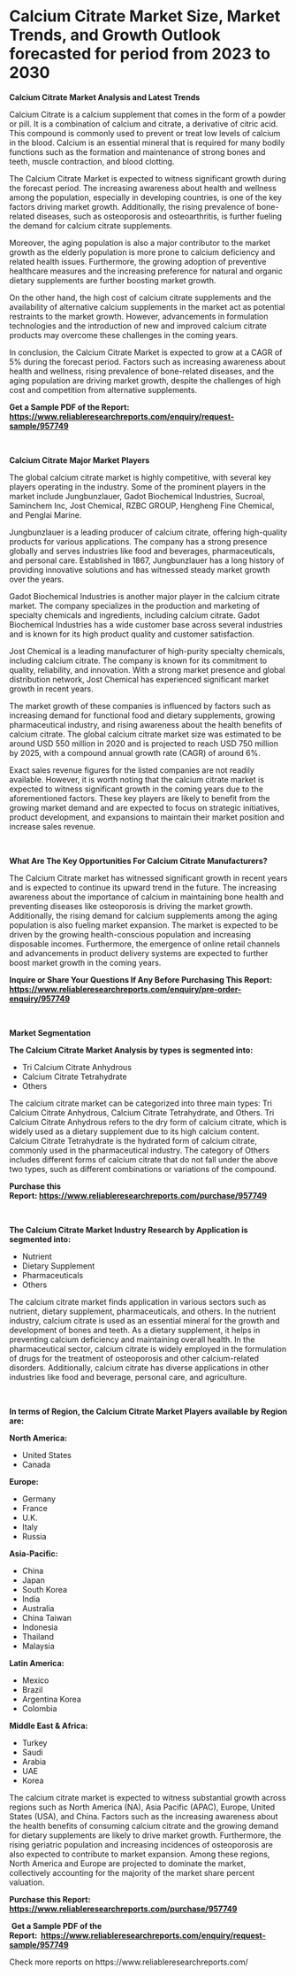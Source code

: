 <p><h1>Calcium Citrate Market Size, Market Trends, and Growth Outlook forecasted for period from 2023 to 2030</h1></p><p><strong>Calcium Citrate Market Analysis and Latest Trends</strong></p>
<p><p>Calcium Citrate is a calcium supplement that comes in the form of a powder or pill. It is a combination of calcium and citrate, a derivative of citric acid. This compound is commonly used to prevent or treat low levels of calcium in the blood. Calcium is an essential mineral that is required for many bodily functions such as the formation and maintenance of strong bones and teeth, muscle contraction, and blood clotting.</p><p>The Calcium Citrate Market is expected to witness significant growth during the forecast period. The increasing awareness about health and wellness among the population, especially in developing countries, is one of the key factors driving market growth. Additionally, the rising prevalence of bone-related diseases, such as osteoporosis and osteoarthritis, is further fueling the demand for calcium citrate supplements.</p><p>Moreover, the aging population is also a major contributor to the market growth as the elderly population is more prone to calcium deficiency and related health issues. Furthermore, the growing adoption of preventive healthcare measures and the increasing preference for natural and organic dietary supplements are further boosting market growth.</p><p>On the other hand, the high cost of calcium citrate supplements and the availability of alternative calcium supplements in the market act as potential restraints to the market growth. However, advancements in formulation technologies and the introduction of new and improved calcium citrate products may overcome these challenges in the coming years.</p><p>In conclusion, the Calcium Citrate Market is expected to grow at a CAGR of 5% during the forecast period. Factors such as increasing awareness about health and wellness, rising prevalence of bone-related diseases, and the aging population are driving market growth, despite the challenges of high cost and competition from alternative supplements.</p></p>
<p><strong>Get a Sample PDF of the Report:&nbsp; <a href="https://www.reliableresearchreports.com/enquiry/request-sample/957749">https://www.reliableresearchreports.com/enquiry/request-sample/957749</a></strong></p>
<p>&nbsp;</p>
<p><strong>Calcium Citrate Major Market Players</strong></p>
<p><p>The global calcium citrate market is highly competitive, with several key players operating in the industry. Some of the prominent players in the market include Jungbunzlauer, Gadot Biochemical Industries, Sucroal, Saminchem Inc, Jost Chemical, RZBC GROUP, Hengheng Fine Chemical, and Penglai Marine.</p><p>Jungbunzlauer is a leading producer of calcium citrate, offering high-quality products for various applications. The company has a strong presence globally and serves industries like food and beverages, pharmaceuticals, and personal care. Established in 1867, Jungbunzlauer has a long history of providing innovative solutions and has witnessed steady market growth over the years.</p><p>Gadot Biochemical Industries is another major player in the calcium citrate market. The company specializes in the production and marketing of specialty chemicals and ingredients, including calcium citrate. Gadot Biochemical Industries has a wide customer base across several industries and is known for its high product quality and customer satisfaction.</p><p>Jost Chemical is a leading manufacturer of high-purity specialty chemicals, including calcium citrate. The company is known for its commitment to quality, reliability, and innovation. With a strong market presence and global distribution network, Jost Chemical has experienced significant market growth in recent years.</p><p>The market growth of these companies is influenced by factors such as increasing demand for functional food and dietary supplements, growing pharmaceutical industry, and rising awareness about the health benefits of calcium citrate. The global calcium citrate market size was estimated to be around USD 550 million in 2020 and is projected to reach USD 750 million by 2025, with a compound annual growth rate (CAGR) of around 6%.</p><p>Exact sales revenue figures for the listed companies are not readily available. However, it is worth noting that the calcium citrate market is expected to witness significant growth in the coming years due to the aforementioned factors. These key players are likely to benefit from the growing market demand and are expected to focus on strategic initiatives, product development, and expansions to maintain their market position and increase sales revenue.</p></p>
<p>&nbsp;</p>
<p><strong>What Are The Key Opportunities For Calcium Citrate Manufacturers?</strong></p>
<p><p>The Calcium Citrate market has witnessed significant growth in recent years and is expected to continue its upward trend in the future. The increasing awareness about the importance of calcium in maintaining bone health and preventing diseases like osteoporosis is driving the market growth. Additionally, the rising demand for calcium supplements among the aging population is also fueling market expansion. The market is expected to be driven by the growing health-conscious population and increasing disposable incomes. Furthermore, the emergence of online retail channels and advancements in product delivery systems are expected to further boost market growth in the coming years.</p></p>
<p><strong>Inquire or Share Your Questions If Any Before Purchasing This Report: <a href="https://www.reliableresearchreports.com/enquiry/pre-order-enquiry/957749">https://www.reliableresearchreports.com/enquiry/pre-order-enquiry/957749</a></strong></p>
<p>&nbsp;</p>
<p><strong>Market Segmentation</strong></p>
<p><strong>The Calcium Citrate Market Analysis by types is segmented into:</strong></p>
<p><ul><li>Tri Calcium Citrate Anhydrous</li><li>Calcium Citrate Tetrahydrate</li><li>Others</li></ul></p>
<p><p>The calcium citrate market can be categorized into three main types: Tri Calcium Citrate Anhydrous, Calcium Citrate Tetrahydrate, and Others. Tri Calcium Citrate Anhydrous refers to the dry form of calcium citrate, which is widely used as a dietary supplement due to its high calcium content. Calcium Citrate Tetrahydrate is the hydrated form of calcium citrate, commonly used in the pharmaceutical industry. The category of Others includes different forms of calcium citrate that do not fall under the above two types, such as different combinations or variations of the compound.</p></p>
<p><strong>Purchase this Report:&nbsp;<a href="https://www.reliableresearchreports.com/purchase/957749">https://www.reliableresearchreports.com/purchase/957749</a></strong></p>
<p>&nbsp;</p>
<p><strong>The Calcium Citrate Market Industry Research by Application is segmented into:</strong></p>
<p><ul><li>Nutrient</li><li>Dietary Supplement</li><li>Pharmaceuticals</li><li>Others</li></ul></p>
<p><p>The calcium citrate market finds application in various sectors such as nutrient, dietary supplement, pharmaceuticals, and others. In the nutrient industry, calcium citrate is used as an essential mineral for the growth and development of bones and teeth. As a dietary supplement, it helps in preventing calcium deficiency and maintaining overall health. In the pharmaceutical sector, calcium citrate is widely employed in the formulation of drugs for the treatment of osteoporosis and other calcium-related disorders. Additionally, calcium citrate has diverse applications in other industries like food and beverage, personal care, and agriculture.</p></p>
<p>&nbsp;</p>
<p><strong>In terms of Region, the Calcium Citrate Market Players available by Region are:</strong></p>
<p>
    <p> <strong> North America: </strong>
        <ul>
            <li>United States</li>
            <li>Canada</li>
        </ul>
        </p> 
    <p> <strong> Europe: </strong>
        <ul>
            <li>Germany</li>
            <li>France</li>
            <li>U.K.</li>
            <li>Italy</li>
            <li>Russia</li>
        </ul>
        </p> 
    <p> <strong> Asia-Pacific: </strong>
        <ul>
            <li>China</li>
            <li>Japan</li>
            <li>South Korea</li>
            <li>India</li>
            <li>Australia</li>
            <li>China Taiwan</li>
            <li>Indonesia</li>
            <li>Thailand</li>
            <li>Malaysia</li>
        </ul>
        </p> 
    <p> <strong> Latin America: </strong>
        <ul>
            <li>Mexico</li>
            <li>Brazil</li>
            <li>Argentina Korea</li>
            <li>Colombia</li>
        </ul>
        </p> 
    <p> <strong> Middle East & Africa: </strong>
        <ul>
            <li>Turkey</li>
            <li>Saudi</li>
            <li>Arabia</li>
            <li>UAE</li>
            <li>Korea</li>
        </ul>
    </p>
    </p>
<p><p>The calcium citrate market is expected to witness substantial growth across regions such as North America (NA), Asia Pacific (APAC), Europe, United States (USA), and China. Factors such as the increasing awareness about the health benefits of consuming calcium citrate and the growing demand for dietary supplements are likely to drive market growth. Furthermore, the rising geriatric population and increasing incidences of osteoporosis are also expected to contribute to market expansion. Among these regions, North America and Europe are projected to dominate the market, collectively accounting for the majority of the market share percent valuation.</p></p>
<p><strong>Purchase this Report: <a href="https://www.reliableresearchreports.com/purchase/957749">https://www.reliableresearchreports.com/purchase/957749</a></strong></p>
<p>&nbsp;<strong>Get a Sample PDF of the Report:&nbsp;&nbsp;<a href="https://www.reliableresearchreports.com/enquiry/request-sample/957749">https://www.reliableresearchreports.com/enquiry/request-sample/957749</a></strong></p>
<p><strong></strong></p>
<p>Check more reports on https://www.reliableresearchreports.com/</p>